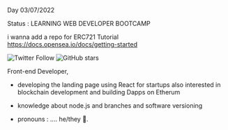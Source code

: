  Day 03/07/2022
 
Status : LEARNING WEB DEVELOPER BOOTCAMP  

i wanna add a repo for 
 ERC721 Tutorial
 https://docs.opensea.io/docs/getting-started
 




![Twitter Follow](https://img.shields.io/twitter/follow/zoro_94?style=social)
![GitHub stars](https://img.shields.io/github/stars/zoro9483?tab=stars?style=social)

Front-end Developer, 

- developing the landing page using React for startups also interested in blockchain development and building Dapps on Etherum 
- knowledge about node.js and branches and software versioning 

- pronouns : .... he/they 🐛.



